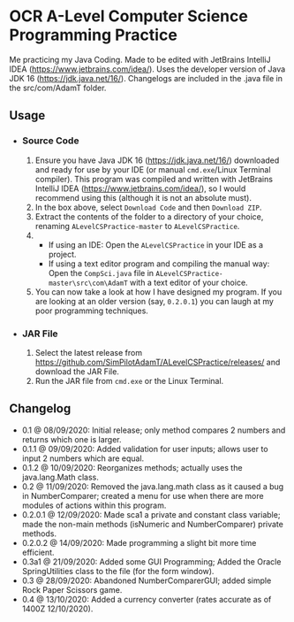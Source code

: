 # OCR A-Level Computer Science Programming Practice
Me practicing my Java Coding. Made to be edited with JetBrains IntelliJ IDEA (https://www.jetbrains.com/idea/).  Uses the developer version of Java JDK 16 (https://jdk.java.net/16/). Changelogs are included in the .java file in the src/com/AdamT folder.
## Usage
* ### Source Code
	1. Ensure you have Java JDK 16 (https://jdk.java.net/16/) downloaded and ready for use by your IDE (or manual `cmd.exe`/Linux Terminal compiler). This program was compiled and written with JetBrains IntelliJ IDEA (https://www.jetbrains.com/idea/), so I would recommend using this (although it is not an absolute must).
	2. In the box above, select `Download Code` and then `Download ZIP`.
	3. Extract the contents of the folder to a directory of your choice, renaming `ALevelCSPractice-master` to `ALevelCSPractice`.
	4. 
		* If using an IDE: Open the `ALevelCSPractice` in your IDE as a project.
		* If using a text editor program and compiling the manual way: Open the `CompSci.java` file in `ALevelCSPractice-master\src\com\AdamT` with a text editor of your choice.
	5. You can now take a look at how I have designed my program. If you are looking at an older version (say, `0.2.0.1`) you can laugh at my poor programming techniques.
* ### JAR File
	1. Select the latest release from https://github.com/SimPilotAdamT/ALevelCSPractice/releases/ and download the JAR File.
	2. Run the JAR file from `cmd.exe` or the Linux Terminal.
## Changelog
* 0.1 @ 08/09/2020: Initial release; only method compares 2 numbers and returns which one is larger.
* 0.1.1 @ 09/09/2020: Added validation for user inputs; allows user to input 2 numbers which are equal.
* 0.1.2 @ 10/09/2020: Reorganizes methods; actually uses the java.lang.Math class.
* 0.2 @ 11/09/2020: Removed the java.lang.math class as it caused a bug in NumberComparer; created a menu for use when there are more modules of actions within this program.
* 0.2.0.1 @ 12/09/2020: Made sca1 a private and constant class variable; made the non-main methods (isNumeric and NumberComparer) private methods.
* 0.2.0.2 @ 14/09/2020: Made programming a slight bit more time efficient.
* 0.3a1 @ 21/09/2020: Added some GUI Programming; Added the Oracle SpringUtilities class to the file (for the form window).
* 0.3 @ 28/09/2020: Abandoned NumberComparerGUI; added simple Rock Paper Scissors game.
* 0.4 @ 13/10/2020: Added a currency converter (rates accurate as of 1400Z 12/10/2020).
